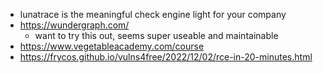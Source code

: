 - lunatrace is the meaningful check engine light for your company
- https://wundergraph.com/
	- want to try this out, seems super useable and maintainable
- https://www.vegetableacademy.com/course
- https://frycos.github.io/vulns4free/2022/12/02/rce-in-20-minutes.html
